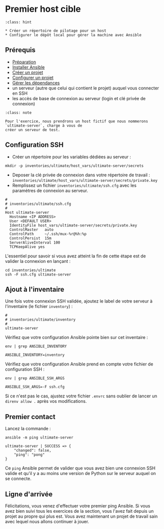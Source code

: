 # Premier host cible

```{admonition} Objectif
:class: hint

* Créer un répertoire de pilotage pour un host
* Configurer le dépôt local pour gérer la machine avec Ansible
```

## Prérequis

* [Préparation](/exercises/prerequisites.md)
* [Installer Ansible](ex00-install.md)
* [Créer un projet](ex01-project.md)
* [Configurer un projet](ex02-config.md)
* [Gérer les dépendances](ex03-dependencies.md)
* un serveur (autre que celui qui contient le projet) auquel vous connecter en SSH
* les accès de base de connexion au serveur (login et clé privée de connexion)


```{admonition} Nota Bene
:class: note

Pour l'exercice, nous prendrons un host fictif que nous nommerons `ultimate-server`, charge à vous de 
créer un serveur de test.
```

## Configuration SSH

* Créer un répertoire pour les variables dédiées au serveur :

```
mkdir -p inventories/ultimate/host_vars/ultimate-server/secrets
```

* Deposer la clé privée de connexion dans votre répertoire de travail : `inventories/ultimate/host_vars/ultimate-server/secrets/private.key`
* Remplissez un fichier `inventories/ultimate/ssh.cfg` avec les paramètres de connexion au serveur.

```
#
# inventories/ultimate/ssh.cfg
#
Host ultimate-server
  Hostname <IP ADDRESS>
  User <DEFAULT USER>
  IdentityFile host_vars/ultimate-server/secrets/private.key
  ControlMaster   auto
  ControlPath     ~/.ssh/mux-%r@%h:%p
  ControlPersist  15m
  ServerAliveInterval 100
  TCPKeepAlive yes
```

L'essentiel pour savoir si vous avez atteint la fin de cette étape est de valider la connexion en lançant :

```
cd inventories/ultimate
ssh -F ssh.cfg ultimate-server
```

## Ajout à l'inventaire

Une fois votre connexion SSH validée, ajoutez le label de votre serveur à l'inventaire (le fichier `inventory`) :

```
#
# inventories/ultimate/inventory
#
ultimate-server
```

Vérifiez que votre configuration Ansible pointe bien sur cet inventaire :

```
env | grep ANSIBLE_INVENTORY
```
```
ANSIBLE_INVENTORY=inventory
```

Vérifiez que votre configuration Ansible prend en compte votre fichier de configuration SSH :

```
env | grep ANSIBLE_SSH_ARGS
```
```
ANSIBLE_SSH_ARGS=-F ssh.cfg
```

Si ce n'est pas le cas, ajustez votre fichier `.envrc` sans oublier de lancer un `direnv allow .` après vos modifications.


## Premier contact

Lancez la commande :

```
ansible -m ping ultimate-server
```
```
ultimate-server | SUCCESS => {
    "changed": false,
    "ping": "pong"
}
```

Ce `ping` Ansible permet de valider que vous avez bien une connexion SSH valide et qu'il y a au moins une version de Python
sur le serveur auquel on se connecte.

## Ligne d'arrivée

Félicitations, vous venez d'effectuer votre premier ping Ansible. Si vous avez bien suivi tous les exercices de la section, vous
l'avez fait depuis un projet au propre qui plus est. Vous avez maintenant un projet de travail sain avec lequel 
nous allons continuer à jouer.
